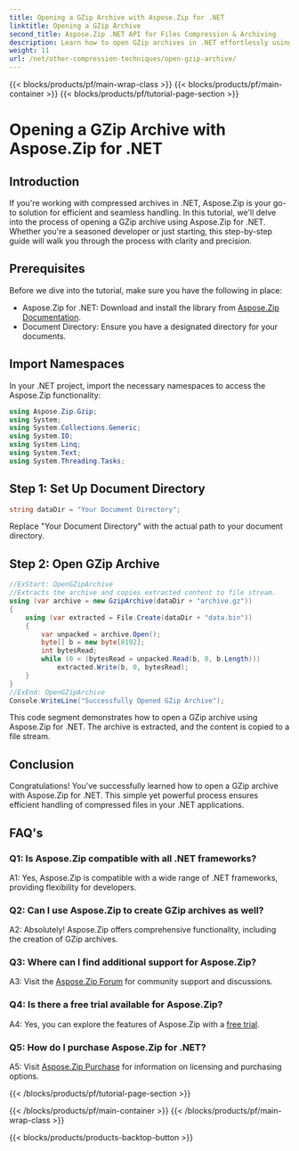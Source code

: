 ```yaml
---
title: Opening a GZip Archive with Aspose.Zip for .NET
linktitle: Opening a GZip Archive 
second_title: Aspose.Zip .NET API for Files Compression & Archiving
description: Learn how to open GZip archives in .NET effortlessly using Aspose.Zip. Follow our step-by-step guide for efficient and seamless file handling.
weight: 11
url: /net/other-compression-techniques/open-gzip-archive/
---
```


{{< blocks/products/pf/main-wrap-class >}}
{{< blocks/products/pf/main-container >}}
{{< blocks/products/pf/tutorial-page-section >}}

# Opening a GZip Archive with Aspose.Zip for .NET

## Introduction

If you're working with compressed archives in .NET, Aspose.Zip is your go-to solution for efficient and seamless handling. In this tutorial, we'll delve into the process of opening a GZip archive using Aspose.Zip for .NET. Whether you're a seasoned developer or just starting, this step-by-step guide will walk you through the process with clarity and precision.

## Prerequisites

Before we dive into the tutorial, make sure you have the following in place:

- Aspose.Zip for .NET: Download and install the library from [Aspose.Zip Documentation](https://reference.aspose.com/zip/net/).
- Document Directory: Ensure you have a designated directory for your documents.

## Import Namespaces

In your .NET project, import the necessary namespaces to access the Aspose.Zip functionality:

```csharp
using Aspose.Zip.Gzip;
using System;
using System.Collections.Generic;
using System.IO;
using System.Linq;
using System.Text;
using System.Threading.Tasks;
```

## Step 1: Set Up Document Directory

```csharp
string dataDir = "Your Document Directory";
```

Replace "Your Document Directory" with the actual path to your document directory.

## Step 2: Open GZip Archive

```csharp
//ExStart: OpenGZipArchive
//Extracts the archive and copies extracted content to file stream.
using (var archive = new GzipArchive(dataDir + "archive.gz"))
{
    using (var extracted = File.Create(dataDir + "data.bin"))
    {
        var unpacked = archive.Open();
        byte[] b = new byte[8192];
        int bytesRead;
        while (0 < (bytesRead = unpacked.Read(b, 0, b.Length)))
            extracted.Write(b, 0, bytesRead);
    }
}
//ExEnd: OpenGZipArchive
Console.WriteLine("Successfully Opened GZip Archive");
```

This code segment demonstrates how to open a GZip archive using Aspose.Zip for .NET. The archive is extracted, and the content is copied to a file stream.

## Conclusion

Congratulations! You've successfully learned how to open a GZip archive with Aspose.Zip for .NET. This simple yet powerful process ensures efficient handling of compressed files in your .NET applications.

## FAQ's

### Q1: Is Aspose.Zip compatible with all .NET frameworks?

A1: Yes, Aspose.Zip is compatible with a wide range of .NET frameworks, providing flexibility for developers.

### Q2: Can I use Aspose.Zip to create GZip archives as well?

A2: Absolutely! Aspose.Zip offers comprehensive functionality, including the creation of GZip archives.

### Q3: Where can I find additional support for Aspose.Zip?

A3: Visit the [Aspose.Zip Forum](https://forum.aspose.com/c/zip/37) for community support and discussions.

### Q4: Is there a free trial available for Aspose.Zip?

A4: Yes, you can explore the features of Aspose.Zip with a [free trial](https://releases.aspose.com/).

### Q5: How do I purchase Aspose.Zip for .NET?

A5: Visit [Aspose.Zip Purchase](https://purchase.aspose.com/buy) for information on licensing and purchasing options.

{{< /blocks/products/pf/tutorial-page-section >}}

{{< /blocks/products/pf/main-container >}}
{{< /blocks/products/pf/main-wrap-class >}}

{{< blocks/products/products-backtop-button >}}
